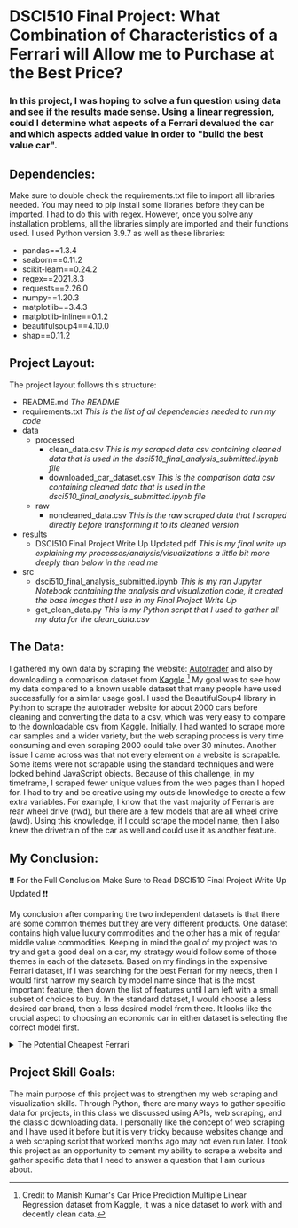 # DSCI510 Final Project:  What Combination of Characteristics of a Ferrari will Allow me to Purchase at the Best Price?
### In this project, I was hoping to solve a fun question using data and see if the results made sense.  Using a linear regression, could I determine what aspects of a Ferrari devalued the car and which aspects added value in order to "build the best value car". 

## Dependencies:  
Make sure to double check the requirements.txt file to import all libraries needed.  You may need to pip install some libraries before they can be imported.  I had to do this with regex.  However, once you solve any installation problems, all the libraries simply are imported and their functions used.  I used Python version 3.9.7 as well as these libraries:
<ul>
  <li>pandas==1.3.4</li>
  <li>seaborn==0.11.2</li>
  <li>scikit-learn==0.24.2</li>
  <li>regex==2021.8.3</li>
  <li>requests==2.26.0</li>
  <li>numpy==1.20.3</li>
  <li>matplotlib==3.4.3</li>
  <li>matplotlib-inline==0.1.2</li>
  <li>beautifulsoup4==4.10.0</li>
  <li>shap==0.11.2</li>
</ul> 

## Project Layout:  
The project layout follows this structure:  
- README.md  *The README*
- requirements.txt  *This is the list of all dependencies needed to run my code*
- data
  - processed
    - clean_data.csv  *This is my scraped data csv containing cleaned data that is used in the dsci510_final_analysis_submitted.ipynb file*
    - downloaded_car_dataset.csv  *This is the comparison data csv containing cleaned data that is used in the dsci510_final_analysis_submitted.ipynb file*
  - raw
    - noncleaned_data.csv  *This is the raw scraped data that I scraped directly before transforming it to its cleaned version*
- results
  - DSCI510 Final Project Write Up Updated.pdf  *This is my final write up explaining my processes/analysis/visualizations a little bit more deeply than below in the read me*
- src
  - dsci510_final_analysis_submitted.ipynb  *This is my ran Jupyter Notebook containing the analysis and visualization code, it created the base images that I use in my Final Project Write Up* 
  - get_clean_data.py  *This is my Python script that I used to gather all my data for the clean_data.csv*


## The Data:
  I gathered my own data by scraping the website: [Autotrader](https://autotrader.com)  and also by downloading a comparison dataset from [Kaggle](https://www.kaggle.com/datasets/hellbuoy/car-price-prediction).[^1]  My goal was to see how my data compared to a known usable dataset that many people have used successfully for a similar usage goal.  I used the BeautifulSoup4 library in Python to scrape the autotrader website for about 2000 cars before cleaning and converting the data to a csv, which was very easy to compare to the downloadable csv from Kaggle.  Initially, I had wanted to scrape more car samples and a wider variety, but the web scraping process is very time consuming and even scraping 2000 could take over 30 minutes.  Another issue I came across was that not every element on a website is scrapable.  Some items were not scrapable using the standard techniques and were locked behind JavaScript objects.  Because of this challenge, in my timeframe, I scraped fewer unique values from the web pages than I hoped for. 
 I had to try and be creative using my outside knowledge to create a few extra variables.  For example, I know that the vast majority of Ferraris are rear wheel drive (rwd), but there are a few models that are all wheel drive (awd).  Using this knowledge, if I could scrape the model name, then I also knew the drivetrain of the car as well and could use it as another feature.   


## My Conclusion:
❗❗ For the Full Conclusion Make Sure to Read DSCI510 Final Project Write Up Updated ❗❗
  
  My conclusion after comparing the two independent datasets is that there are some common themes but they are very different products.  One dataset contains high value luxury commodities and the other has a mix of regular middle value commodities.  Keeping in mind the goal of my project was to try and get a good deal on a car, my strategy would follow some of those themes in each of the datasets.  Based on my findings in the expensive Ferrari dataset, if I was searching for the best Ferrari for my needs, then I would first narrow my search by model name since that is the most important feature, then down the list of features until I am left with a small subset of choices to buy.  In the standard dataset, I would choose a less desired car brand, then a less desired model from there.  It looks like the crucial aspect to choosing an economic car in either dataset is selecting the correct model first.
  <details>
  <summary>The Potential Cheapest Ferrari</summary>
    
<ul>
  <li>Ferrari California</li>  
  <li>Year as low as possible</li>  
  <li>Mileage as high as possible</li>  
  <li>Color</li>  
  <li>8-Speed Automatic Transmission</li>  
  <li>8-Cylinder Turbo Gas Engine</li>  
  <li>Bordeaux Leather Seats</li>  
  <li>Used</li>
  <li>Nero Exterior</li>
</ul>
  
</details>

## Project Skill Goals:
  The main purpose of this project was to strengthen my web scraping and visualization skills.  Through Python, there are many ways to gather specific data for projects, in this class we discussed using APIs, web scraping, and the classic downloading data.  I personally like the concept of web scraping and I have used it before but it is very tricky because websites change and a web scraping script that worked months ago may not even run later.  I took this project as an opportunity to cement my ability to scrape a website and gather specific data that I need to answer a question that I am curious about.  

[^1]: Credit to Manish Kumar's Car Price Prediction Multiple Linear Regression dataset from Kaggle, it was a nice dataset to work with and decently clean data.
